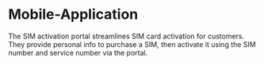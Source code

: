 # Mobile-Application
The SIM activation portal streamlines SIM card activation for customers. They provide personal info to purchase a SIM, then activate it using the SIM number and service number via the portal.


